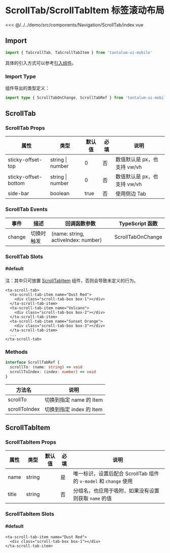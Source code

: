 # ScrollTab/ScrollTabItem 标签滚动布局

<CodeDemo name="ScrollTab">

<<< @/../../demo/src/components/Navigation/ScrollTab/index.vue

</CodeDemo>

## Import

```js
import { TaScrollTab, TaScrollTabItem } from 'tantalum-ui-mobile'
```

具体的引入方式可以参考[引入组件](../guide/import.md)。

### Import Type

组件导出的类型定义：

```ts
import type { ScrollTabOnChange, ScrollTabRef } from 'tantalum-ui-mobile'
```

## ScrollTab

### ScrollTab Props

| 属性                 | 类型             | 默认值 | 必填 | 说明                        |
| -------------------- | ---------------- | ------ | ---- | --------------------------- |
| sticky-offset-top    | string \| number | 0      | 否   | 数值默认是 px，也支持 vw/vh |
| sticky-offset-bottom | string \| number | 0      | 否   | 数值默认是 px，也支持 vw/vh |
| side-bar             | boolean          | true   | 否   | 使用侧边 Tab                |

### ScrollTab Events

| 事件   | 描述       | 回调函数参数                        | TypeScript 函数   |
| ------ | ---------- | ----------------------------------- | ----------------- |
| change | 切换时触发 | (name: string, activeIndex: number) | ScrollTabOnChange |

### ScrollTab Slots

#### #default

注：其中只可放置 [ScrollTabItem](./ScrollTab.md#scrolltabitem) 组件，否则会导致未定义的行为。

```vue
<ta-scroll-tab>
  <ta-scroll-tab-item name="Dust Red">
    <div class="scroll-tab-box box-1"></div>
  </ta-scroll-tab-item>
  <ta-scroll-tab-item name="Volcano">
    <div class="scroll-tab-box box-2"></div>
  </ta-scroll-tab-item>
  <ta-scroll-tab-item name="Sunset Orange">
    <div class="scroll-tab-box box-3"></div>
  </ta-scroll-tab-item>
  ...
</ta-scroll-tab>
```

### Methods

```ts
interface ScrollTabRef {
  scrollTo: (name: string) => void
  scrollToIndex: (index: number) => void
}
```

| 方法名        | 说明                     |
| ------------- | ------------------------ |
| scrollTo      | 切换到指定 name 的 Item  |
| scrollToIndex | 切换到指定 index 的 Item |

## ScrollTabItem

### ScrollTabItem Props

| 属性  | 类型   | 默认值 | 必填 | 说明                                                             |
| ----- | ------ | ------ | ---- | ---------------------------------------------------------------- |
| name  | string |        | 是   | 唯一标识，设置后配合 ScrollTab 组件的 `v-model` 和 `change` 使用 |
| title | string |        | 否   | 分组名，也应用于吸附，如果没有设置则获取 `name` 的值             |

### ScrollTabItem Slots

#### #default

```vue
<ta-scroll-tab-item name="Dust Red">
  <div class="scroll-tab-box box-1"></div>
</ta-scroll-tab-item>
```
